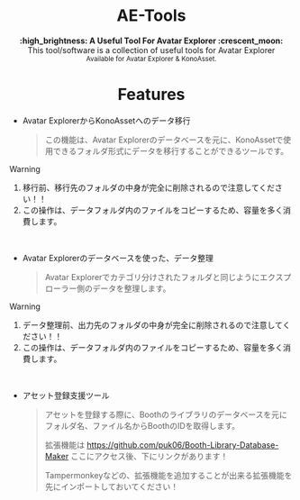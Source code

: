 <h1 align="center">AE-Tools</h1>

<div align="center">
  <strong>:high_brightness: A Useful Tool For Avatar Explorer :crescent_moon:</strong><br>
  This tool/software is a collection of useful tools for Avatar Explorer<br>
  <sub>Available for Avatar Explorer & KonoAsset.</sub>
</div>

<h1 align="center">Features</h1>

- Avatar ExplorerからKonoAssetへのデータ移行
  
  > この機能は、Avatar Explorerのデータベースを元に、KonoAssetで使用できるフォルダ形式にデータを移行することができるツールです。

> [!WARNING]
> 1. 移行前、移行先のフォルダの中身が完全に削除されるので注意してください！！
> 2. この操作は、データフォルダ内のファイルをコピーするため、容量を多く消費します。

<br>

- Avatar Explorerのデータベースを使った、データ整理
  
  > Avatar Explorerでカテゴリ分けされたフォルダと同じようにエクスプローラー側のデータを整理します。

> [!WARNING]
> 1. データ整理前、出力先のフォルダの中身が完全に削除されるので注意してください！！
> 2. この操作は、データフォルダ内のファイルをコピーするため、容量を多く消費します。

<br>

- アセット登録支援ツール
  
  > アセットを登録する際に、Boothのライブラリのデータベースを元にフォルダ名、ファイル名からBoothのIDを取得します。
  > 
  > 拡張機能は https://github.com/puk06/Booth-Library-Database-Maker ここにアクセス後、下にリンクがあります！
  >
  > Tampermonkeyなどの、拡張機能を追加することが出来る拡張機能を先にインポートしておいてください！
